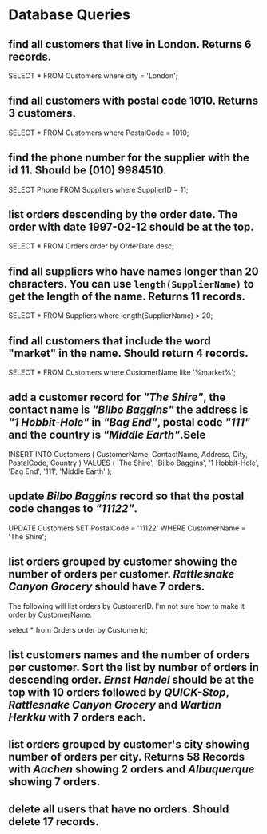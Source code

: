 # Database Queries

## find all customers that live in London. Returns 6 records.
SELECT * FROM Customers where city = 'London';

## find all customers with postal code 1010. Returns 3 customers.
SELECT * FROM Customers where PostalCode = 1010;

## find the phone number for the supplier with the id 11. Should be (010) 9984510.
SELECT Phone FROM Suppliers where SupplierID = 11;

## list orders descending by the order date. The order with date 1997-02-12 should be at the top.
SELECT * FROM Orders order by OrderDate desc;

## find all suppliers who have names longer than 20 characters. You can use `length(SupplierName)` to get the length of the name. Returns 11 records.
SELECT * FROM Suppliers where length(SupplierName) > 20;

## find all customers that include the word "market" in the name. Should return 4 records.
SELECT * FROM Customers where CustomerName like '%market%';

## add a customer record for _"The Shire"_, the contact name is _"Bilbo Baggins"_ the address is _"1 Hobbit-Hole"_ in _"Bag End"_, postal code _"111"_ and the country is _"Middle Earth"_.Sele
INSERT INTO Customers (
CustomerName,
ContactName,
Address,
City,
PostalCode,
Country
)
VALUES (
'The Shire',
'Bilbo Baggins',
'1 Hobbit-Hole',
'Bag End',
'111',
'Middle Earth'
);


## update _Bilbo Baggins_ record so that the postal code changes to _"11122"_.
UPDATE Customers
SET PostalCode = '11122'
WHERE CustomerName = 'The Shire';

## list orders grouped by customer showing the number of orders per customer. _Rattlesnake Canyon Grocery_ should have 7 orders.
The following will list orders by CustomerID. I'm not sure how to make it order by CustomerName.

select * from Orders order by CustomerId;

## list customers names and the number of orders per customer. Sort the list by number of orders in descending order. _Ernst Handel_ should be at the top with 10 orders followed by _QUICK-Stop_, _Rattlesnake Canyon Grocery_ and _Wartian Herkku_ with 7 orders each.

## list orders grouped by customer's city showing number of orders per city. Returns 58 Records with _Aachen_ showing 2 orders and _Albuquerque_ showing 7 orders.

## delete all users that have no orders. Should delete 17 records.
